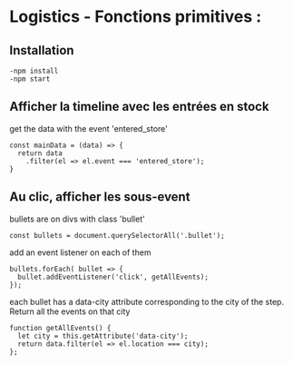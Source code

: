 # Logistics - Fonctions primitives :

## Installation
```
-npm install
-npm start
```

## Afficher la timeline avec les entrées en stock

get the data with the event 'entered_store'
```
const mainData = (data) => {
  return data
    .filter(el => el.event === 'entered_store');
}
```

## Au clic, afficher les sous-event

bullets are on divs with class 'bullet'
```
const bullets = document.querySelectorAll('.bullet');
```

add an event listener on each of them 
```
bullets.forEach( bullet => {
  bullet.addEventListener('click', getAllEvents);
});
```

each bullet has a data-city attribute corresponding to the city of the step. Return all the events on that city
```
function getAllEvents() {
  let city = this.getAttribute('data-city');
  return data.filter(el => el.location === city);
};
```